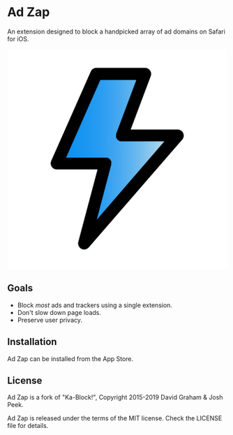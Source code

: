 # Ad Zap

An extension designed to block a handpicked array of ad domains on Safari for iOS.

![Ad Zap](/Shared%20(App)/Assets.xcassets/AppIcon.appiconset/zapper.png)

## Goals

- Block *most* ads and trackers using a single extension.
- Don't slow down page loads.
- Preserve user privacy.

## Installation

Ad Zap can be installed from the App Store.

## License

Ad Zap is a fork of "Ka-Block!", Copyright 2015-2019 David Graham & Josh Peek.

Ad Zap is released under the terms of the MIT license. Check the LICENSE
file for details.
